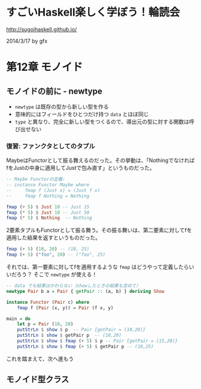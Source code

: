 # すごいHaskell楽しく学ぼう！輪読会

http://sugoihaskell.github.io/

2014/3/17 by gfx

# 第12章 モノイド


## モノイドの前に - newtype

* `newtype` は既存の型から新しい型を作る
* 意味的にはフィールドをひとつだけ持つ `data` とほぼ同じ
* `type` と異なり、完全に新しい型をつくるので、導出元の型に対する関数は呼び出せない

### 復習: ファンクタとしてのタプル

MaybeはFunctorとして振る舞えるのだった。その挙動は、「NothingでなければfをJustの中身に適用してJustで包み直す」というものだった。


```haskell
-- Maybe Functorの定義:
-- instance Functor Maybe where
--     fmap f (Just x) = (Just f x)
--     fmap f Nothing = Nothing

fmap (+ 5) $ Just 10 -- Just 15
fmap (* 5) $ Just 10 -- Just 50
fmap (* 5) $ Nothing  -- Nothing
```

2要素タプルもFunctorとして振る舞う。その振る舞いは、第二要素に対してfを適用した結果を返すというものだった。

```haskell
fmap (+ 5) (10, 20) -- (10, 25)
fmap (+ 5) ("foo", 20) -- ("foo", 25)
```

それでは、第一要素に対してfを適用するような `fmap` はどうやって定義したらいいだろう？
そこで `newtype` が使える！

```haskell
-- data でも結果はかわらない（showしたときの結果も含めて）
newtype Pair b a = Pair { getPair :: (a, b) } deriving Show

instance Functor (Pair c) where
    fmap f (Pair (x, y)) = Pair (f x, y)

main = do
    let p = Pair (10, 20)
    putStrLn $ show $ p  -- Pair {getPair = (10,20)}
    putStrLn $ show $ getPair p  -- (10,20)
    putStrLn $ show $ fmap (+ 5) $ p -- Pair {getPair = (15,20)}
    putStrLn $ show $ fmap (+ 5) $ getPair p -- (10,25)
```

これを踏まえて、次へ進もう

## モノイド型クラス

